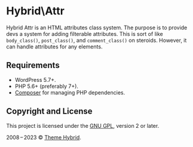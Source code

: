 # Hybrid\\Attr

Hybrid Attr is an HTML attributes class system. The purpose is to provide devs a system for adding filterable attributes. This is sort of like `body_class()`, `post_class()`, and `comment_class()` on steroids. However, it can handle attributes for any elements.

## Requirements

* WordPress 5.7+.
* PHP 5.6+ (preferably 7+).
* [Composer](https://getcomposer.org/) for managing PHP dependencies.

## Copyright and License

This project is licensed under the [GNU GPL](http://www.gnu.org/licenses/old-licenses/gpl-2.0.html), version 2 or later.

2008&thinsp;&ndash;&thinsp;2023 &copy; [Theme Hybrid](https://themehybrid.com).

